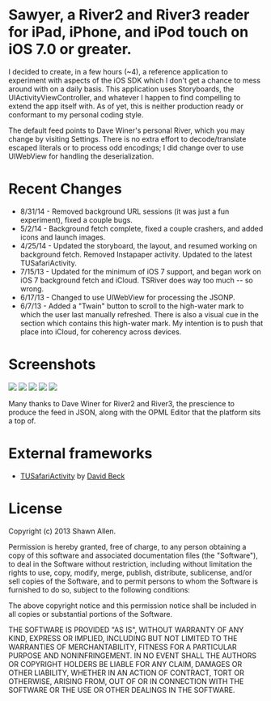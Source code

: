 Sawyer, a River2 and River3 reader for iPad, iPhone, and iPod touch on iOS 7.0 or greater.
===================

I decided to create, in a few hours (~4), a reference application to experiment with aspects of the iOS SDK which I don't get a chance to mess around with on a daily basis.  This application uses Storyboards, the UIActivityViewController, and whatever I happen to find compelling to extend the app itself with.  As of yet, this is neither production ready or conformant to my personal coding style.

The default feed points to Dave Winer's personal River, which you may change by visiting Settings.  There is no extra effort to decode/translate escaped literals or to process odd encodings; I did change over to use UIWebView for handling the deserialization.

Recent Changes
========

* 8/31/14 - Removed background URL sessions (it was just a fun experiment), fixed a couple bugs.
* 5/2/14 - Background fetch complete, fixed a couple crashers, and added icons and launch images.
* 4/25/14 - Updated the storyboard, the layout, and resumed working on background fetch.  Removed Instapaper activity.  Updated to the latest TUSafariActivity.
* 7/15/13 - Updated for the minimum of iOS 7 support, and began work on iOS 7 background fetch and iCloud.  TSRiver does way too much -- so wrong.
* 6/17/13 - Changed to use UIWebView for processing the JSONP.
* 6/7/13 - Added a "Twain" button to scroll to the high-water mark to which the user last manually refreshed.  There is also a visual cue in the section which contains this high-water mark.  My intention is to push that place into iCloud, for coherency across devices.

Screenshots
========

![](https://raw.github.com/shawnallen/sawyer/master/images/sawyer.png)
![](https://raw.github.com/shawnallen/sawyer/master/images/item.png)
![](https://raw.github.com/shawnallen/sawyer/master/images/safari.png)
![](https://raw.github.com/shawnallen/sawyer/master/images/sawyer~ipad.png)
![](https://raw.github.com/shawnallen/sawyer/master/images/safari~ipad.png)

Many thanks to Dave Winer for River2 and River3, the prescience to produce the feed in JSON, along with the OPML Editor that the platform sits a top of.

External frameworks
=========================

* [TUSafariActivity](https://github.com/davbeck/TUSafariActivity) by [David Beck](https://github.com/davbeck)

License
=======

Copyright (c) 2013 Shawn Allen.

Permission is hereby granted, free of charge, to any person obtaining a copy of this software and associated documentation files (the "Software"), to deal in the Software without restriction, including without limitation the rights to use, copy, modify, merge, publish, distribute, sublicense, and/or sell copies of the Software, and to permit persons to whom the Software is furnished to do so, subject to the following conditions:

The above copyright notice and this permission notice shall be included in all copies or substantial portions of the Software.

THE SOFTWARE IS PROVIDED "AS IS", WITHOUT WARRANTY OF ANY KIND, EXPRESS OR IMPLIED, INCLUDING BUT NOT LIMITED TO THE WARRANTIES OF MERCHANTABILITY, FITNESS FOR A PARTICULAR PURPOSE AND NONINFRINGEMENT. IN NO EVENT SHALL THE AUTHORS OR COPYRIGHT HOLDERS BE LIABLE FOR ANY CLAIM, DAMAGES OR OTHER LIABILITY, WHETHER IN AN ACTION OF CONTRACT, TORT OR OTHERWISE, ARISING FROM, OUT OF OR IN CONNECTION WITH THE SOFTWARE OR THE USE OR OTHER DEALINGS IN THE SOFTWARE.

